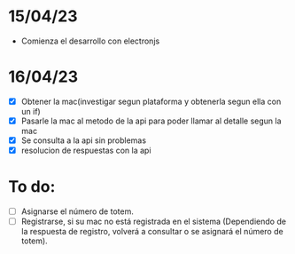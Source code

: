 # 15/04/23
- Comienza el desarrollo con electronjs

# 16/04/23
- [x] Obtener la mac(investigar segun plataforma y obtenerla segun ella con un if)
- [x] Pasarle la mac al metodo de la api para poder llamar al detalle segun la mac
- [x] Se consulta a la api sin problemas
- [x] resolucion de respuestas con la api

# To do:
- [ ] Asignarse el número de totem.
- [ ] Registrarse, si su mac no está registrada en el sistema (Dependiendo de la respuesta de registro, volverá a consultar o se asignará el número de totem).
